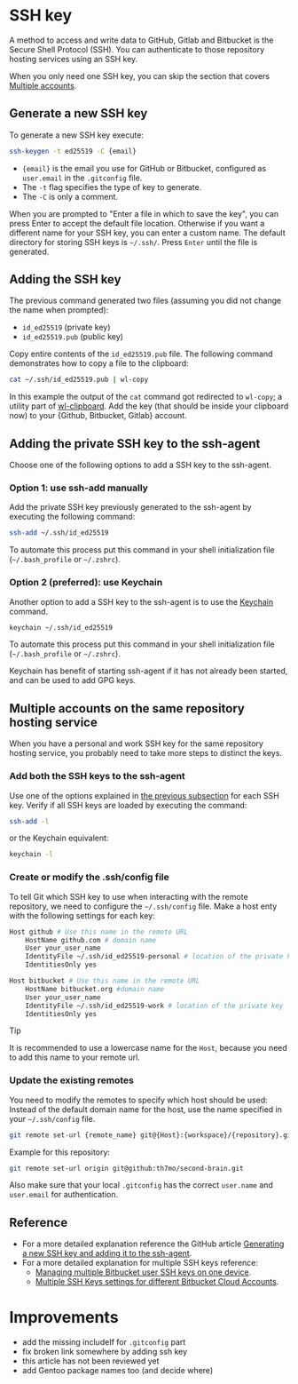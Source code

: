 # SSH key

A method to access and write data to GitHub, Gitlab and Bitbucket is the Secure Shell Protocol (SSH).
You can authenticate to those repository hosting services using an SSH key.

When you only need one SSH key, you can skip the section that covers [Multiple accounts](#multiple-accounts-on-the-same-repository-hosting-service).

## Generate a new SSH key

To generate a new SSH key execute:

```sh
ssh-keygen -t ed25519 -C {email}
```

- `{email}` is the email you use for GitHub or Bitbucket, configured as `user.email` in the `.gitconfig` file.
- The `-t` flag specifies the type of key to generate.
- The `-C` is only a comment.

When you are prompted to "Enter a file in which to save the key", you can press Enter to accept the default file location.
Otherwise if you want a different name for your SSH key, you can enter a custom name.
The default directory for storing SSH keys is `~/.ssh/`.
Press `Enter` until the file is generated.

## Adding the SSH key 

The previous command generated two files (assuming you did not change the name when prompted):

- `id_ed25519` (private key)
- `id_ed25519.pub` (public key)

Copy entire contents of the `id_ed25519.pub` file.
The following command demonstrates how to copy a file to the clipboard:

```sh
cat ~/.ssh/id_ed25519.pub | wl-copy
```

In this example the output of the `cat` command got redirected to `wl-copy`; a utility part of [wl-clipboard](https://github.com/bugaevc/wl-clipboard).
Add the key (that should be inside your clipboard now) to your {Github, Bitbucket, Gitlab} account.

## Adding the private SSH key to the ssh-agent

Choose one of the following options to add a SSH key to the ssh-agent.

### Option 1: use ssh-add manually

Add the private SSH key previously generated to the ssh-agent by executing the following command:

```sh
ssh-add ~/.ssh/id_ed25519
```

To automate this process put this command in your shell initialization file (`~/.bash_profile` or `~/.zshrc`).
 
### Option 2 (preferred): use Keychain

Another option to add a SSH key to the ssh-agent is to use the [Keychain](https://www.funtoo.org/Funtoo:Keychain) command.

```sh
keychain ~/.ssh/id_ed25519
```

To automate this process put this command in your shell initialization file (`~/.bash_profile` or `~/.zshrc`).

Keychain has benefit of starting ssh-agent if it has not already been started, and can be used to add GPG keys.

## Multiple accounts on the same repository hosting service

When you have a personal and work SSH key for the same repository hosting service, you probably need to take more steps to distinct the keys.

### Add both the SSH keys to the ssh-agent

Use one of the options explained in [the previous subsection](#adding-the-ssh-key) for each SSH key.
Verify if all SSH keys are loaded by executing the command:

```sh
ssh-add -l
```

or the Keychain equivalent:

```sh
keychain -l
```

### Create or modify the .ssh/config file

To tell Git which SSH key to use when interacting with the remote repository, we need to configure the `~/.ssh/config` file. 
Make a host enty with the following settings for each key:

```sh
Host github # Use this name in the remote URL
	HostName github.com # domain name
	User your_user_name
	IdentityFile ~/.ssh/id_ed25519-personal # location of the private key
	IdentitiesOnly yes

Host bitbucket # Use this name in the remote URL
	HostName bitbucket.org #domain name
	User your_user_name
	IdentityFile ~/.ssh/id_ed25519-work # location of the private key
	IdentitiesOnly yes
```

> [!TIP]
> It is recommended to use a lowercase name for the `Host`, because you need to add this name to your remote url.

### Update the existing remotes

You need to modify the remotes to specify which host should be used:
Instead of the default domain name for the host, use the name specified in your `~/.ssh/config` file. 

```sh
git remote set-url {remote_name} git@{Host}:{workspace}/{repository}.git
```

Example for this repository:

```sh
git remote set-url origin git@github:th7mo/second-brain.git
```

Also make sure that your local `.gitconfig` has the correct `user.name` and `user.email` for authentication.

## Reference

- For a more detailed explanation reference the GitHub article [Generating a new SSH key and adding it to the ssh-agent](https://docs.github.com/en/authentication/connecting-to-github-with-ssh/generating-a-new-ssh-key-and-adding-it-to-the-ssh-agent).
- For a more detailed explanation for multiple SSH keys reference:
	- [Managing multiple Bitbucket user SSH keys on one device](https://support.atlassian.com/bitbucket-cloud/docs/managing-multiple-bitbucket-user-ssh-keys-on-one-device/).
	- [Multiple SSH Keys settings for different Bitbucket Cloud Accounts](https://confluence.atlassian.com/bbkb/multiple-ssh-keys-settings-for-different-bitbucket-cloud-accounts-1168847503.html).

# Improvements

- add the missing includeIf for `.gitconfig` part
- fix broken link somewhere by adding ssh key
- this article has not been reviewed yet
- add Gentoo package names too (and decide where)
